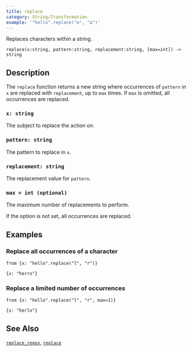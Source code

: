 ```yaml
---
title: replace
category: String/Transformation
example: '"hello".replace("o", "a")'
---
```


Replaces characters within a string.

```tql
replace(x:string, pattern:string, replacement:string, [max=int]) -> string
```

## Description

The `replace` function returns a new string where occurrences of `pattern` in `x`
are replaced with `replacement`, up to `max` times. If `max` is omitted, all
occurrences are replaced.

### `x: string`

The subject to replace the action on.

### `pattern: string`

The pattern to replace in `x`.

### `replacement: string`

The replacement value for `pattern`.

### `max = int (optional)`

The maximum number of replacements to perform.

If the option is not set, all occurrences are replaced.

## Examples

### Replace all occurrences of a character

```tql
from {x: "hello".replace("l", "r")}
```

```tql
{x: "herro"}
```

### Replace a limited number of occurrences

```tql
from {x: "hello".replace("l", "r", max=1)}
```

```tql
{x: "herlo"}
```

## See Also

[`replace_regex`](/reference/functions/replace_regex),
[`replace`](/reference/operators/replace)
